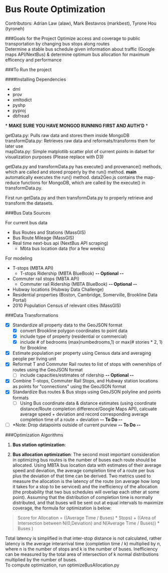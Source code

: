 Bus Route Optimization
=======================

Contributors: Adrian Law (alaw), Mark Bestavros (markbest),  Tyrone Hou (tyroneh)

###Goals for the Project
Optimize access and coverage to public transportation by changing bus stops along routes  
Determine a stable bus schedule given information about traffic (Google maps API/NextBus) & determine optimum bus allocation for maximum efficency and performance 
  
###To Run the project

####Installing Dependencies
* dml
* prov
* xmltodict
* pyshp
* pyproj
* dbfread
  
\* **MAKE SURE YOU HAVE MONGOD RUNNING FIRST AND AUTH'D** \*
  
getData.py: Pulls raw data and stores them inside MongoDB  
transformData.py: Retrieves raw data and reformats/transforms them for later use  
mapData.py: Simple matplotlib scatter plot of current points in datset for visualization purposes (Please replace with D3)
  
getData.py and transformData.py has execute() and provenance() methods, which are called and stored properly by the run() method. __main__ automatically executes the run() method. data2Geo.js contains the map-reduce functions for MongoDB, which are called by the execute() in transformData.py.
  
First run getData.py and then transformData.py to properly retrieve and transform the datasets.
  
###Bus Data Sources 
  
For current bus data
*	Bus Routes and Stations (MassGIS) 
*	Bus Route Mileage (MassGIS) 
*	Real time next-bus api (NextBus API scraping) 
	*	Mbta bus location data (for a few weeks)
  
For modeling 
*	T-stops (MBTA API) 
	*	T-stops Ridership (MBTA BlueBook) **-- Optional --**
*	Commuter rail stops (MBTA API)
	*	Commuter rail Ridership (MBTA BlueBook) **-- Optional --**
*	Hubway locations (Hubway Data Challenge)
*	Residential properties (Boston, Cambridge, Somerville, Brookline Data Portal)
*	2010 Population Census of relevant cities (MassGIS)
  
###Data Transformations
  
- [x] Standardize all property data to the GeoJSON format
	- [x] convert Brookline polygon coordinates to point data
	- [x] include type of property (residential or commercial)
	- [x] include # of bedrooms (max(numbedrooms,1) or max(# stories * 2, 1) for Brookline
- [x] Estimate population per property using Census data and averaging people per living unit
- [x] Reformat T and Commuter Rail routes to list of stops with ownerships of routes using the GeoJSON format
	- [ ] include capacities/estimates of ridership **-- Optional --**
- [x] Combine T-stops, Commuter Rail Stops, and Hubway station locations as points for "connections" using the GeoJSON format
- [x] Standardize Bus routes & Bus stops using GeoJSON polyline and points formats
 	- [ ] Using Bus coordinate data & distance estimates (using coordinate distance/Route completion difference/Google Maps API), calcuate average speed + deviation and record corresponding average completion time of a route + deviation **-- To Do --**
- [ ] \*Note: Drop datapoints outside of current purview **-- To Do --**
  
###Optimization Algorithms  
  
1. **Bus station optimization**:

2. **Bus allocation optimization**: The second most important consideration in optimizing bus routes is the number of buses each route should be allocated. Using MBTA bus location data with estimates of their average speed and deviation, the average completion time of a route per bus plus the deviation of that time can be derived. Two metrics used to measure the allocation is the latency of the route (on average how long it takes for a stop to be serviced) and the inefficiency of the allocation (the probability that two bus schedules will overlap each other at some point).  Assuming that the distribution of completion time is normally distributed, and that buses will be sent out at equal intervals to maximize coverage, the formula for optimization is below:  
  
> Score for Allocation = \(\(Average Time / Buses\) \* Stops\) \+ \(\(Area of Intersection between N\(0,Deviation\) and N\(Average Time / Buses\)\) \* Buses \)

Total latency is simplified in that inter-stop distance is not calculated, rather latency is the average interarrival time (completion time / k) multiplied by n, where n is the number of stops and k is the number of buses. Inefficiency can be measured by the total area of intersection of k normal distributions multiplied by the number of buses.  
To compute optimization, run optimizeBusAllocation.py


  





